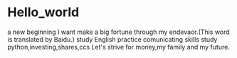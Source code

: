 # Hello_world
a new beginning
I want make a big  fortune through my endevaor.(This word is translated by Baidu.)
study English
practice comunicating skills
study python,investing,shares,ccs
Let's strive for money,my family and my future.
